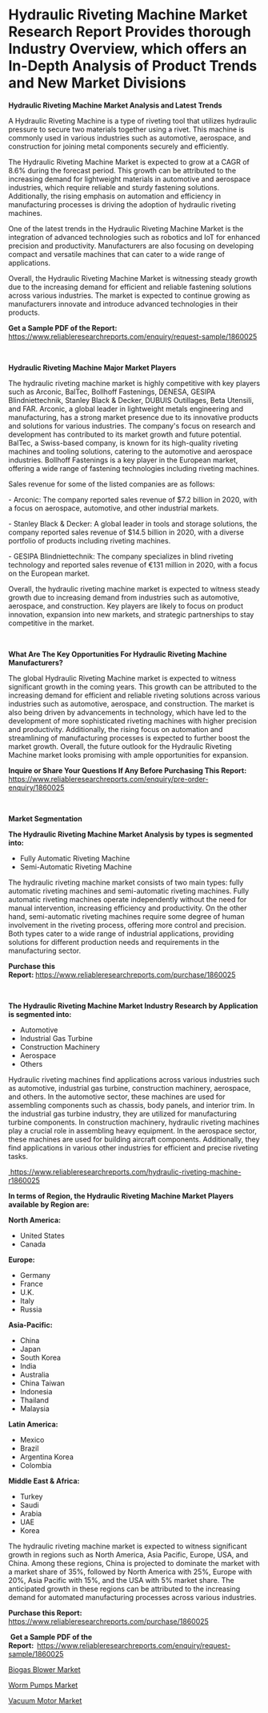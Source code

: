 <p><h1>Hydraulic Riveting Machine Market Research Report Provides thorough Industry Overview, which offers an In-Depth Analysis of Product Trends and New Market Divisions</h1></p><p><strong>Hydraulic Riveting Machine Market Analysis and Latest Trends</strong></p>
<p><p>A Hydraulic Riveting Machine is a type of riveting tool that utilizes hydraulic pressure to secure two materials together using a rivet. This machine is commonly used in various industries such as automotive, aerospace, and construction for joining metal components securely and efficiently.</p><p>The Hydraulic Riveting Machine Market is expected to grow at a CAGR of 8.6% during the forecast period. This growth can be attributed to the increasing demand for lightweight materials in automotive and aerospace industries, which require reliable and sturdy fastening solutions. Additionally, the rising emphasis on automation and efficiency in manufacturing processes is driving the adoption of hydraulic riveting machines.</p><p>One of the latest trends in the Hydraulic Riveting Machine Market is the integration of advanced technologies such as robotics and IoT for enhanced precision and productivity. Manufacturers are also focusing on developing compact and versatile machines that can cater to a wide range of applications.</p><p>Overall, the Hydraulic Riveting Machine Market is witnessing steady growth due to the increasing demand for efficient and reliable fastening solutions across various industries. The market is expected to continue growing as manufacturers innovate and introduce advanced technologies in their products.</p></p>
<p><strong>Get a Sample PDF of the Report:&nbsp;</strong> <a href="https://www.reliableresearchreports.com/enquiry/request-sample/1860025">https://www.reliableresearchreports.com/enquiry/request-sample/1860025</a></p>
<p>&nbsp;</p>
<p><strong>Hydraulic Riveting Machine Major Market Players</strong></p>
<p><p>The hydraulic riveting machine market is highly competitive with key players such as Arconic, BalTec, Bollhoff Fastenings, DENESA, GESIPA Blindniettechnik, Stanley Black & Decker, DUBUIS Outillages, Beta Utensili, and FAR. Arconic, a global leader in lightweight metals engineering and manufacturing, has a strong market presence due to its innovative products and solutions for various industries. The company's focus on research and development has contributed to its market growth and future potential. BalTec, a Swiss-based company, is known for its high-quality riveting machines and tooling solutions, catering to the automotive and aerospace industries. Bollhoff Fastenings is a key player in the European market, offering a wide range of fastening technologies including riveting machines.</p><p>Sales revenue for some of the listed companies are as follows:</p><p>- Arconic: The company reported sales revenue of $7.2 billion in 2020, with a focus on aerospace, automotive, and other industrial markets.</p><p>- Stanley Black & Decker: A global leader in tools and storage solutions, the company reported sales revenue of $14.5 billion in 2020, with a diverse portfolio of products including riveting machines.</p><p>- GESIPA Blindniettechnik: The company specializes in blind riveting technology and reported sales revenue of €131 million in 2020, with a focus on the European market.</p><p>Overall, the hydraulic riveting machine market is expected to witness steady growth due to increasing demand from industries such as automotive, aerospace, and construction. Key players are likely to focus on product innovation, expansion into new markets, and strategic partnerships to stay competitive in the market.</p></p>
<p>&nbsp;</p>
<p><strong>What Are The Key Opportunities For Hydraulic Riveting Machine Manufacturers?</strong></p>
<p><p>The global Hydraulic Riveting Machine market is expected to witness significant growth in the coming years. This growth can be attributed to the increasing demand for efficient and reliable riveting solutions across various industries such as automotive, aerospace, and construction. The market is also being driven by advancements in technology, which have led to the development of more sophisticated riveting machines with higher precision and productivity. Additionally, the rising focus on automation and streamlining of manufacturing processes is expected to further boost the market growth. Overall, the future outlook for the Hydraulic Riveting Machine market looks promising with ample opportunities for expansion.</p></p>
<p><strong>Inquire or Share Your Questions If Any Before Purchasing This Report:</strong> <a href="https://www.reliableresearchreports.com/enquiry/pre-order-enquiry/1860025">https://www.reliableresearchreports.com/enquiry/pre-order-enquiry/1860025</a></p>
<p>&nbsp;</p>
<p><strong>Market Segmentation</strong></p>
<p><strong>The Hydraulic Riveting Machine Market Analysis by types is segmented into:</strong></p>
<p><ul><li>Fully Automatic Riveting Machine</li><li>Semi-Automatic Riveting Machine</li></ul></p>
<p><p>The hydraulic riveting machine market consists of two main types: fully automatic riveting machines and semi-automatic riveting machines. Fully automatic riveting machines operate independently without the need for manual intervention, increasing efficiency and productivity. On the other hand, semi-automatic riveting machines require some degree of human involvement in the riveting process, offering more control and precision. Both types cater to a wide range of industrial applications, providing solutions for different production needs and requirements in the manufacturing sector.</p></p>
<p><strong>Purchase this Report:&nbsp;</strong><a href="https://www.reliableresearchreports.com/purchase/1860025">https://www.reliableresearchreports.com/purchase/1860025</a></p>
<p>&nbsp;</p>
<p><strong>The Hydraulic Riveting Machine Market Industry Research by Application is segmented into:</strong></p>
<p><ul><li>Automotive</li><li>Industrial Gas Turbine</li><li>Construction Machinery</li><li>Aerospace</li><li>Others</li></ul></p>
<p><p>Hydraulic riveting machines find applications across various industries such as automotive, industrial gas turbine, construction machinery, aerospace, and others. In the automotive sector, these machines are used for assembling components such as chassis, body panels, and interior trim. In the industrial gas turbine industry, they are utilized for manufacturing turbine components. In construction machinery, hydraulic riveting machines play a crucial role in assembling heavy equipment. In the aerospace sector, these machines are used for building aircraft components. Additionally, they find applications in various other industries for efficient and precise riveting tasks.</p></p>
<p><a href="https://www.reliableresearchreports.com/hydraulic-riveting-machine-r1860025">&nbsp;https://www.reliableresearchreports.com/hydraulic-riveting-machine-r1860025</a></p>
<p><strong>In terms of Region, the Hydraulic Riveting Machine Market Players available by Region are:</strong></p>
<p>
    <p> <strong> North America: </strong>
        <ul>
            <li>United States</li>
            <li>Canada</li>
        </ul>
        </p> 
    <p> <strong> Europe: </strong>
        <ul>
            <li>Germany</li>
            <li>France</li>
            <li>U.K.</li>
            <li>Italy</li>
            <li>Russia</li>
        </ul>
        </p> 
    <p> <strong> Asia-Pacific: </strong>
        <ul>
            <li>China</li>
            <li>Japan</li>
            <li>South Korea</li>
            <li>India</li>
            <li>Australia</li>
            <li>China Taiwan</li>
            <li>Indonesia</li>
            <li>Thailand</li>
            <li>Malaysia</li>
        </ul>
        </p> 
    <p> <strong> Latin America: </strong>
        <ul>
            <li>Mexico</li>
            <li>Brazil</li>
            <li>Argentina Korea</li>
            <li>Colombia</li>
        </ul>
        </p> 
    <p> <strong> Middle East & Africa: </strong>
        <ul>
            <li>Turkey</li>
            <li>Saudi</li>
            <li>Arabia</li>
            <li>UAE</li>
            <li>Korea</li>
        </ul>
    </p>
    </p>
<p><p>The hydraulic riveting machine market is expected to witness significant growth in regions such as North America, Asia Pacific, Europe, USA, and China. Among these regions, China is projected to dominate the market with a market share of 35%, followed by North America with 25%, Europe with 20%, Asia Pacific with 15%, and the USA with 5% market share. The anticipated growth in these regions can be attributed to the increasing demand for automated manufacturing processes across various industries.</p></p>
<p><strong>Purchase this Report: </strong><a href="https://www.reliableresearchreports.com/purchase/1860025">https://www.reliableresearchreports.com/purchase/1860025</a></p>
<p>&nbsp;<strong>Get a Sample PDF of the Report:&nbsp;&nbsp;</strong><a href="https://www.reliableresearchreports.com/enquiry/request-sample/1860025">https://www.reliableresearchreports.com/enquiry/request-sample/1860025</a></p>
<p><strong></strong></p>
<p><p><a href="https://view.publitas.com/reportprime-1/biogas-blower-market-comprehensive-assessment-by-type-application-and-geography/">Biogas Blower Market</a></p><p><a href="https://view.publitas.com/reportprime-1/worm-pumps-market-the-key-to-successful-business-strategy-forecast-till-2031/">Worm Pumps Market</a></p><p><a href="https://view.publitas.com/reportprime-1/vacuum-motor-market-analysis-and-sze-forecasted-for-period-from-2024-to-2031/">Vacuum Motor Market</a></p></p>